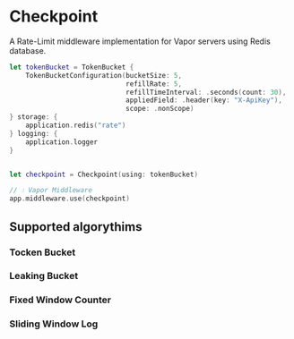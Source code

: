 #  Checkpoint

A Rate-Limit middleware implementation for Vapor servers using Redis database.

```swift
let tokenBucket = TokenBucket {
	TokenBucketConfiguration(bucketSize: 5,
							 refillRate: 5,
							 refillTimeInterval: .seconds(count: 30),
							 appliedField: .header(key: "X-ApiKey"),
							 scope: .nonScope)
} storage: {
	application.redis("rate")
} logging: {
	application.logger
}


let checkpoint = Checkpoint(using: tokenBucket)

// 💧 Vapor Middleware
app.middleware.use(checkpoint)
```

## Supported algorythims

### Tocken Bucket

### Leaking Bucket

### Fixed Window Counter

### Sliding Window Log


